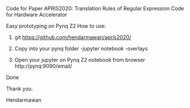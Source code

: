 Code for Paper APRIS2020: Translation Rules of Regular Expression Code for Hardware Accelerator

Easy prototyping on Pynq Z2
How to use:

1. git https://github.com/hendarmawan/apris2020/

2. Copy into your pynq folder
-jupyter notebook
-overlays

3. Open your jupyter on Pynq Z2 notebook from browser
http://pynq:9090/email/

Done

Thank you.

Hendarmawan
